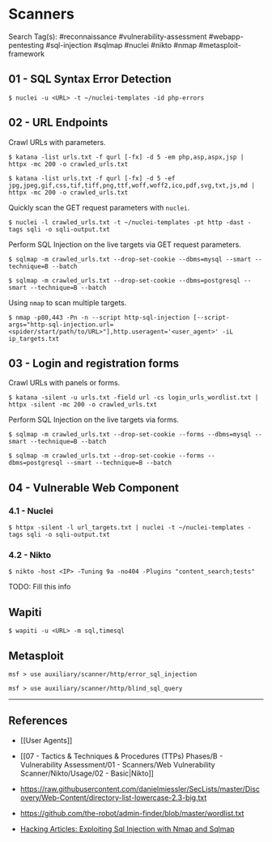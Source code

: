 # Scanners

Search Tag(s): #reconnaissance #vulnerability-assessment #webapp-pentesting #sql-injection #sqlmap #nuclei #nikto #nmap #metasploit-framework

## 01 - SQL Syntax Error Detection

```
$ nuclei -u <URL> -t ~/nuclei-templates -id php-errors
```

## 02 - URL Endpoints

Crawl URLs with parameters.

```
$ katana -list urls.txt -f qurl [-fx] -d 5 -em php,asp,aspx,jsp | httpx -mc 200 -o crawled_urls.txt

$ katana -list urls.txt -f qurl [-fx] -d 5 -ef jpg,jpeg,gif,css,tif,tiff,png,ttf,woff,woff2,ico,pdf,svg,txt,js,md | httpx -mc 200 -o crawled_urls.txt
```

Quickly scan the GET request parameters with `nuclei`.

```
$ nuclei -l crawled_urls.txt -t ~/nuclei-templates -pt http -dast -tags sqli -o sqli-output.txt
```

Perform SQL Injection on the live targets via GET request parameters.

```
$ sqlmap -m crawled_urls.txt --drop-set-cookie --dbms=mysql --smart --technique=B --batch

$ sqlmap -m crawled_urls.txt --drop-set-cookie --dbms=postgresql --smart --technique=B --batch
```

Using `nmap` to scan multiple targets.

```
$ nmap -p80,443 -Pn -n --script http-sql-injection [--script-args="http-sql-injection.url=<spider/start/path/to/URL>"],http.useragent='<user_agent>' -iL ip_targets.txt
```

## 03 - Login and registration forms

Crawl URLs with panels or forms.

```
$ katana -silent -u urls.txt -field url -cs login_urls_wordlist.txt | httpx -silent -mc 200 -o crawled_urls.txt
```

Perform SQL Injection on the live targets via forms.

```
$ sqlmap -m crawled_urls.txt --drop-set-cookie --forms --dbms=mysql --smart --technique=B --batch

$ sqlmap -m crawled_urls.txt --drop-set-cookie --forms --dbms=postgresql --smart --technique=B --batch
```

## 04 - Vulnerable Web Component

### 4.1 - Nuclei

```
$ httpx -silent -l url_targets.txt | nuclei -t ~/nuclei-templates -tags sqli -o sqli-output.txt
```

### 4.2 - Nikto

```
$ nikto -host <IP> -Tuning 9a -no404 -Plugins "content_search;tests"
```

TODO: Fill this info
## Wapiti

```
$ wapiti -u <URL> -m sql,timesql
```

## Metasploit

```
msf > use auxiliary/scanner/http/error_sql_injection
```

```
msf > use auxiliary/scanner/http/blind_sql_query
```

---
## References

- [[User Agents]]

- [[07 - Tactics & Techniques & Procedures (TTPs) Phases/B - Vulnerability Assessment/01 - Scanners/Web Vulnerability Scanner/Nikto/Usage/02 - Basic|Nikto]]

- https://raw.githubusercontent.com/danielmiessler/SecLists/master/Discovery/Web-Content/directory-list-lowercase-2.3-big.txt

- https://github.com/the-robot/admin-finder/blob/master/wordlist.txt

- [Hacking Articles: Exploiting Sql Injection with Nmap and Sqlmap](https://www.hackingarticles.in/exploiting-sql-injection-nmap-sqlmap/)